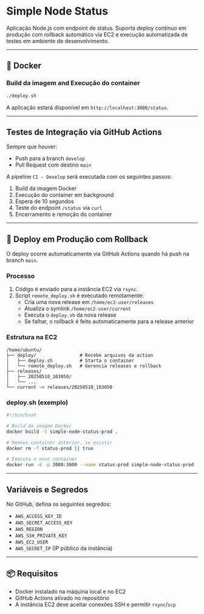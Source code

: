 # Simple Node Status

Aplicação Node.js com endpoint de status. Suporta deploy contínuo em produção com rollback automático via EC2 e execução automatizada de testes em ambiente de desenvolvimento.

---

## 🐳 Docker

### Build da imagem and Execução do container

```bash
./deploy.sh
```

A aplicação estará disponível em `http://localhost:3000/status`.

---

## Testes de Integração via GitHub Actions

Sempre que houver:

- Push para a branch `develop`
- Pull Request com destino `main`

A pipeline `CI - Develop` será executada com os seguintes passos:

1. Build da imagem Docker
2. Execução do container em background
3. Espera de 10 segundos
4. Teste do endpoint `/status` via `curl`
5. Encerramento e remoção do container

---

## 🚀 Deploy em Produção com Rollback

O deploy ocorre automaticamente via GitHub Actions quando há push na branch `main`.

### Processo

1. Código é enviado para a instância EC2 via `rsync`.
2. Script `remote_deploy.sh` é executado remotamente:
   - Cria uma nova release em `/home/ec2-user/releases`
   - Atualiza o symlink `/home/ec2-user/current`
   - Executa o `deploy.sh` da nova release
   - Se falhar, o rollback é feito automaticamente para a release anterior

### Estrutura na EC2

```
/home/ubuntu/
├── deploy/                # Recebe arquivos da action
│   ├── deploy.sh          # Starta o container
│   └── remote_deploy.sh   # Gerencia releases e rollback
├── releases/
│   ├── 20250510_103050/
│   └── ...
└── current -> releases/20250510_103050
```

### deploy.sh (exemplo)

```bash
#!/bin/bash

# Build da imagem Docker
docker build -t simple-node-status-prod .

# Remove container anterior, se existir
docker rm -f status-prod || true

# Executa o novo container
docker run -d -p 3000:3000 --name status-prod simple-node-status-prod
```

---

## Variáveis e Segredos

No GitHub, defina os seguintes segredos:

- `AWS_ACCESS_KEY_ID`
- `AWS_SECRET_ACCESS_KEY`
- `AWS_REGION`
- `AWS_SSH_PRIVATE_KEY`
- `AWS_EC2_USER` 
- `AWS_SECRET_IP` (IP público da instância)

---

## 📦 Requisitos

- Docker instalado na máquina local e no EC2
- GitHub Actions ativado no repositório
- A instância EC2 deve aceitar conexões SSH e permitir `rsync`/`scp`


